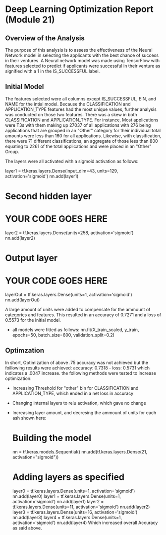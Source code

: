 # Deep Learning Optimization Report (Module 21)

## Overview of the Analysis

The purpose of this analysis is to assess the effectiveness of the Neural Network model in selecting the applicants with the best chance of success in their ventures. A Neural network model was made using TensorFlow with features selected to predict if applicants were successful in their venture as signified with a 1 in the IS_SUCCESSFUL label.

## Initial Model

The features selected were all columns except IS_SUCCESSFUL, EIN, and NAME for the intial model. Because the CLASSIFICATION and APPLICATION_TYPE features had the most unique values, further analysis was conducted on those two features. There was a skew in both CLASSIFICATION and APPLICATION_TYPE. For instance, Most applications were T3s with them making up 27037 of all applications with 276 being applications that are grouped in an "Other" category for their individual total amounts were less than 160 for all applications. Likewise, with classification, there were 71 different classifications, an aggregate of those less than 800 equating to 2261 of the total applications and were placed in an "Other" Group.


The layers were all activated with a sigmoid activation as follows:

  layer1 = tf.keras.layers.Dense(input_dim=43, units=129, activation='sigmoid')
  nn.add(layer1)
  # Second hidden layer
  #  YOUR CODE GOES HERE
  layer2 = tf.keras.layers.Dense(units=258, activation='sigmoid')
  nn.add(layer2)

  # Output layer
  #  YOUR CODE GOES HERE
  layerOut = tf.keras.layers.Dense(units=1, activation='sigmoid')
  nn.add(layerOut)

A large amount of units were added to compensate for the ammount of categories and features. This resulted in an accuracy of 0.7271 and a loss of 0.5573 for the initial model.

* all models were fitted as follows: nn.fit(X_train_scaled, y_train, epochs=50, batch_size=600, validation_split=0.2)

## Optimzation

In short, Optimization of above .75 accuracy was not achieved but the foillowing results were achieved: accuracy: 0.7318 - loss: 0.5731 which indicates a .0047 increase. the following methods were tested to increase optimization: 

* Increasing Threshold for "other" bin for CLASSIFICATION and APPLICATION_TYPE, which ended in a net loss in accuracy
* Changing internal layers to relu activation, which gave no change
* Increasing layer amount, and decresing the ammount of units for each ash shown here:
  # Building the model
  nn = tf.keras.models.Sequential()
  nn.add(tf.keras.layers.Dense(21, activation="sigmoid"))

  # Adding layers as specified
  layer0 = tf.keras.layers.Dense(units=1, activation='sigmoid')
  nn.add(layer0)
  layer1 = tf.keras.layers.Dense(units=1, activation='sigmoid')
  nn.add(layer1)
  layer2 = tf.keras.layers.Dense(units=11, activation='sigmoid')
  nn.add(layer2)
  layer3 = tf.keras.layers.Dense(units=16, activation='sigmoid')
  nn.add(layer3)
  layer4 = tf.keras.layers.Dense(units=1, activation='sigmoid')
  nn.add(layer4)
Which increased overall Accuracy as said above.
